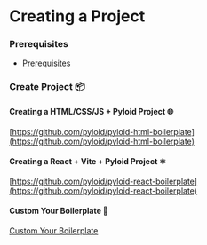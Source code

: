 # Creating a Project

### Prerequisites

- [Prerequisites](prerequisites.md)

### Create Project 📦

#### Creating a HTML/CSS/JS + Pyloid Project 🌐

[https://github.com/pyloid/pyloid-html-boilerplate](https://github.com/pyloid/pyloid-html-boilerplate)

#### Creating a React + Vite + Pyloid Project ⚛️

[https://github.com/pyloid/pyloid-react-boilerplate](https://github.com/pyloid/pyloid-react-boilerplate)

#### Custom Your Boilerplate 🔨

[Custom Your Boilerplate](/guides/custom-boilerpalte.md)

